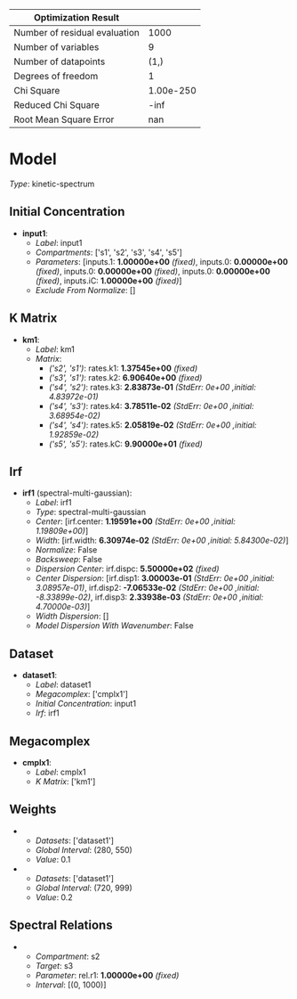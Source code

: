 Optimization Result            |            |
-------------------------------|------------|
 Number of residual evaluation |       1000 |
           Number of variables |          9 |
          Number of datapoints |       (1,) |
            Degrees of freedom |          1 |
                    Chi Square |  1.00e-250 |
            Reduced Chi Square |       -inf |
        Root Mean Square Error |        nan |


# Model

_Type_: kinetic-spectrum

## Initial Concentration

* **input1**:
  * *Label*: input1
  * *Compartments*: ['s1', 's2', 's3', 's4', 's5']
  * *Parameters*: [inputs.1: **1.00000e+00** *(fixed)*, inputs.0: **0.00000e+00** *(fixed)*, inputs.0: **0.00000e+00** *(fixed)*, inputs.0: **0.00000e+00** *(fixed)*, inputs.iC: **1.00000e+00** *(fixed)*]
  * *Exclude From Normalize*: []

## K Matrix

* **km1**:
  * *Label*: km1
  * *Matrix*: 
    * *('s2', 's1')*: rates.k1: **1.37545e+00** *(fixed)*
    * *('s3', 's1')*: rates.k2: **6.90640e+00** *(fixed)*
    * *('s4', 's2')*: rates.k3: **2.83873e-01** *(StdErr: 0e+00 ,initial: 4.83972e-01)*
    * *('s4', 's3')*: rates.k4: **3.78511e-02** *(StdErr: 0e+00 ,initial: 3.68954e-02)*
    * *('s4', 's4')*: rates.k5: **2.05819e-02** *(StdErr: 0e+00 ,initial: 1.92859e-02)*
    * *('s5', 's5')*: rates.kC: **9.90000e+01** *(fixed)*
  

## Irf

* **irf1** (spectral-multi-gaussian):
  * *Label*: irf1
  * *Type*: spectral-multi-gaussian
  * *Center*: [irf.center: **1.19591e+00** *(StdErr: 0e+00 ,initial: 1.19809e+00)*]
  * *Width*: [irf.width: **6.30974e-02** *(StdErr: 0e+00 ,initial: 5.84300e-02)*]
  * *Normalize*: False
  * *Backsweep*: False
  * *Dispersion Center*: irf.dispc: **5.50000e+02** *(fixed)*
  * *Center Dispersion*: [irf.disp1: **3.00003e-01** *(StdErr: 0e+00 ,initial: 3.08957e-01)*, irf.disp2: **-7.06533e-02** *(StdErr: 0e+00 ,initial: -8.33899e-02)*, irf.disp3: **2.33938e-03** *(StdErr: 0e+00 ,initial: 4.70000e-03)*]
  * *Width Dispersion*: []
  * *Model Dispersion With Wavenumber*: False

## Dataset

* **dataset1**:
  * *Label*: dataset1
  * *Megacomplex*: ['cmplx1']
  * *Initial Concentration*: input1
  * *Irf*: irf1

## Megacomplex

* **cmplx1**:
  * *Label*: cmplx1
  * *K Matrix*: ['km1']

## Weights

* 
  * *Datasets*: ['dataset1']
  * *Global Interval*: (280, 550)
  * *Value*: 0.1
* 
  * *Datasets*: ['dataset1']
  * *Global Interval*: (720, 999)
  * *Value*: 0.2

## Spectral Relations

* 
  * *Compartment*: s2
  * *Target*: s3
  * *Parameter*: rel.r1: **1.00000e+00** *(fixed)*
  * *Interval*: [(0, 1000)]

